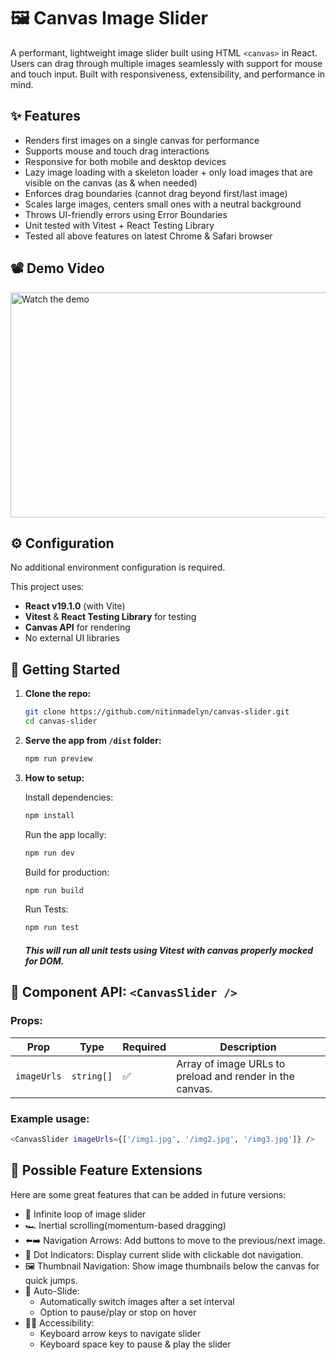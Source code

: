 # 🖼️ Canvas Image Slider

A performant, lightweight image slider built using HTML `<canvas>` in React. Users can drag through multiple images seamlessly with support for mouse and touch input. Built with responsiveness, extensibility, and performance in mind.


## ✨ Features

- Renders first images on a single canvas for performance
- Supports mouse and touch drag interactions
- Responsive for both mobile and desktop devices
- Lazy image loading with a skeleton loader + only load images that are visible on the canvas (as & when needed)
- Enforces drag boundaries (cannot drag beyond first/last image)
- Scales large images, centers small ones with a neutral background
- Throws UI-friendly errors using Error Boundaries
- Unit tested with Vitest + React Testing Library
- Tested all above features on latest Chrome & Safari browser

## 📽️ Demo Video

<a href="https://www.loom.com/share/c28d276fa24e4c97ab4e21b99f39c220?sid=62216622-9387-474c-82b0-d63f86d92f08" target="_blank">
  <img src="https://cdn.loom.com/sessions/thumbnails/fcf138e1b2d54d59a0b0bd752b08033d-032edb0a06cdf221.jpg" 
       alt="Watch the demo" 
       width="640" 
       height="360" />
</a>


## ⚙️ Configuration

No additional environment configuration is required.

This project uses:
- **React v19.1.0** (with Vite)
- **Vitest** & **React Testing Library** for testing
- **Canvas API** for rendering
- No external UI libraries


## 🚀 Getting Started

1. **Clone the repo:**
   ```bash
   git clone https://github.com/nitinmadelyn/canvas-slider.git
   cd canvas-slider
   ```

2. **Serve the app from `/dist` folder:**
   ```bash
   npm run preview
   ```

3. **How to setup:**
    
    Install dependencies:
   ```bash
   npm install
   ```

   Run the app locally:
   ```bash
   npm run dev
   ```

   Build for production:
   ```bash
   npm run build
   ```

   Run Tests:
   ```bash
   npm run test
   ```
   ##### This will run all unit tests using Vitest with canvas properly mocked for DOM.


## 🧩 Component API: `<CanvasSlider />`

### Props:

| Prop        | Type       | Required | Description                                              |
| ----------- | ---------- | -------- | -------------------------------------------------------- |
| `imageUrls` | `string[]` | ✅        | Array of image URLs to preload and render in the canvas. |

### Example usage:
```bash
<CanvasSlider imageUrls={['/img1.jpg', '/img2.jpg', '/img3.jpg']} />
```

## 🔮 Possible Feature Extensions

Here are some great features that can be added in future versions:
* 🔁 Infinite loop of image slider
* 🏎️ Inertial scrolling(momentum-based dragging)
* ⬅️➡️ Navigation Arrows: Add buttons to move to the previous/next image.
* 🔘 Dot Indicators: Display current slide with clickable dot navigation.
* 🖼️ Thumbnail Navigation: Show image thumbnails below the canvas for quick jumps.
* 🔁 Auto-Slide:
  * Automatically switch images after a set interval
  * Option to pause/play or stop on hover
* 🧑‍🦯 Accessibility:
  * Keyboard arrow keys to navigate slider
  * Keyboard space key to pause & play the slider
